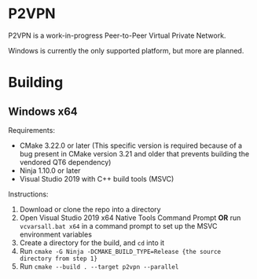 # P2VPN
P2VPN is a work-in-progress Peer-to-Peer Virtual Private Network.

Windows is currently the only supported platform, but more are planned.

# Building

## Windows x64

Requirements:
* CMake 3.22.0 or later (This specific version is required because of a bug present in CMake version 3.21 and older that prevents building the vendored QT6 dependency)
* Ninja 1.10.0 or later
* Visual Studio 2019 with C++ build tools (MSVC)

Instructions:
1. Download or clone the repo into a directory
2. Open Visual Studio 2019 x64 Native Tools Command Prompt __OR__ run `vcvarsall.bat x64` in a command prompt to set up the MSVC environment variables
3. Create a directory for the build, and `cd` into it
4. Run `cmake -G Ninja -DCMAKE_BUILD_TYPE=Release {the source directory from step 1}`
5. Run `cmake --build . --target p2vpn --parallel`